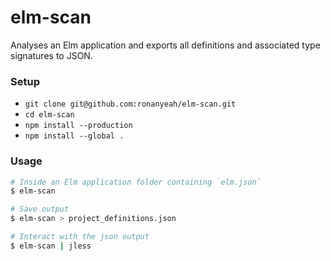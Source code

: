 # elm-scan

Analyses an Elm application and exports all definitions and associated type signatures to JSON.

### Setup
- `git clone git@github.com:ronanyeah/elm-scan.git`
- `cd elm-scan`
- `npm install --production`
- `npm install --global .`

### Usage
```bash
# Inside an Elm application folder containing `elm.json`
$ elm-scan

# Save output
$ elm-scan > project_definitions.json

# Interact with the json output
$ elm-scan | jless
```